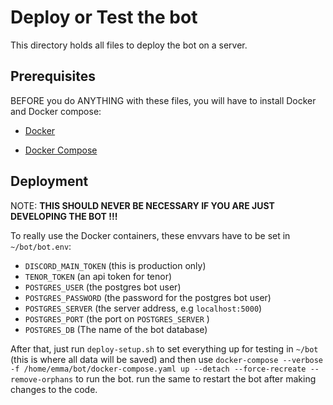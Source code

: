 # Deploy or Test the bot

This directory holds all files to deploy the bot on a server.

## Prerequisites

BEFORE you do ANYTHING with these files, you will have to install Docker and Docker compose:

- [Docker](https://docs.docker.com/get-docker/)

- [Docker Compose](https://docs.docker.com/compose/install/)

## Deployment

NOTE: **THIS SHOULD NEVER BE NECESSARY IF YOU ARE JUST DEVELOPING THE BOT !!!**

To really use the Docker containers, these envvars have to be set in `~/bot/bot.env`:

- `DISCORD_MAIN_TOKEN` (this is production only)
- `TENOR_TOKEN` (an api token for tenor)
- `POSTGRES_USER` (the postgres bot user)
- `POSTGRES_PASSWORD` (the password for the postgres bot user)
- `POSTGRES_SERVER` (the server address, e.g `localhost:5000`)
- `POSTGRES_PORT` (the port on `POSTGRES_SERVER` )
- `POSTGRES_DB` (The name of the bot database)

After that, just run `deploy-setup.sh` to set everything up for testing in `~/bot` (this is where all data will be saved) and then use 
`docker-compose --verbose -f /home/emma/bot/docker-compose.yaml up --detach --force-recreate --remove-orphans` 
to run the bot. run the same to restart the bot after making changes to the code.
